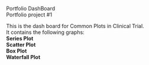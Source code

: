 Portfolio DashBoard <br>
Portfolio project #1 <br>

This is the dash board for Common Plots in Clinical Trial.
<br>
It contains the following graphs:
<br>
<b>Series Plot</b>
<br>
<b>Scatter Plot</b>
<br>
<b>Box Plot</b>
<br>
<b>Waterfall Plot</b>
 
 
